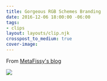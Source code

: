 ```yaml
---
title: Gorgeous RGB Schemes Branding
date: 2016-12-06 18:00:00 -06:00
tags:
- clips
layout: layouts/clip.njk
crosspost_to_medium: true
cover-image: 
---
```


From [MetaFissy's blog](http://metafizzy.co/blog/rgb-schemes-logo/)

![](http://i.imgur.com/1tRedUl.png)
